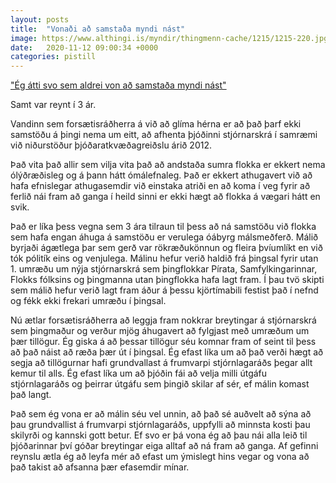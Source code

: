 ```yaml
---
layout: posts
title:  "Vonaði að samstaða myndi nást"
image: https://www.althingi.is/myndir/thingmenn-cache/1215/1215-220.jpg
date:   2020-11-12 09:00:34 +0000
categories: pistill
---
```

["Ég átti svo sem aldrei von að samstaða myndi nást"](https://www.ruv.is/sjonvarp/spila/tiufrettir/25206/8kvqnt/umraeda-um-stjornarskra-staerri-en-einstaka-flokkar)

Samt var reynt í 3 ár. 

Vandinn sem forsætisráðherra á við að glíma hérna er að það þarf ekki samstöðu á þingi nema um eitt, að afhenta þjóðinni stjórnarskrá í samræmi við niðurstöður þjóðaratkvæðagreiðslu árið 2012. 

Það vita það allir sem vilja vita það að andstaða sumra flokka er ekkert nema ólýðræðisleg og á þann hátt ómálefnaleg. Það er ekkert athugavert við að hafa efnislegar athugasemdir við einstaka atriði en að koma í veg fyrir að ferlið nái fram að ganga í heild sinni er ekki hægt að flokka á vægari hátt en svik. 

Það er líka þess vegna sem 3 ára tilraun til þess að ná samstöðu við flokka sem hafa engan áhuga á samstöðu er verulega óábyrg málsmeðferð. Málið byrjaði ágætlega þar sem gerð var rökræðukönnun og fleira þvíumlíkt en við tók pólitík eins og venjulega. Málinu hefur verið haldið frá þingsal fyrir utan 1. umræðu um nýja stjórnarskrá sem þingflokkar Pírata, Samfylkingarinnar, Flokks fólksins og þingmanna utan þingflokka hafa lagt fram. Í þau tvö skipti sem málið hefur verið lagt fram áður á þessu kjörtímabili festist það í nefnd og fékk ekki frekari umræðu í þingsal. 

Nú ætlar forsætisráðherra að leggja fram nokkrar breytingar á stjórnarskrá sem þingmaður og verður mjög áhugavert að fylgjast með umræðum um þær tillögur. Ég giska á að þessar tillögur séu komnar fram of seint til þess að það náist að ræða þær út í þingsal. Ég efast líka um að það verði hægt að segja að tillögurnar hafi grundvallast á frumvarpi stjórnlagaráðs þegar allt kemur til alls. Ég efast líka um að þjóðin fái að velja milli útgáfu stjórnlagaráðs og þeirrar útgáfu sem þingið skilar af sér, ef málin komast það langt.

Það sem ég vona er að málin séu vel unnin, að það sé auðvelt að sýna að þau grundvallist á frumvarpi stjórnlagaráðs, uppfylli að minnsta kosti þau skilyrði og kannski gott betur. Ef svo er þá vona ég að þau nái alla leið til þjóðarinnar því góðar breytingar eiga alltaf að ná fram að ganga. Af gefinni reynslu ætla ég að leyfa mér að efast um ýmislegt hins vegar og vona að það takist að afsanna þær efasemdir mínar.